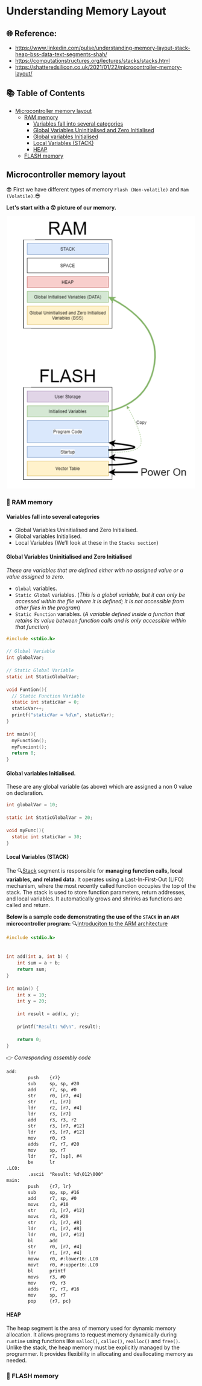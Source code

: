 # Understanding Memory Layout
## 🌐 Reference: 
- https://www.linkedin.com/pulse/understanding-memory-layout-stack-heap-bss-data-text-segments-shah/
- https://computationstructures.org/lectures/stacks/stacks.html
- https://shatteredsilicon.co.uk/2021/01/22/microcontroller-memory-layout/

## 📚 Table of Contents
- [Microcontroller memory layout](#microcontroller-memory-layout)
  - [RAM memory](#ram-memory)
    - [Variables fall into several categories](#variables-fall-into-several-categories)
    - [Global Variables Uninitialised and Zero Initialised](#global-variables-uninitialised-and-zero-initialised)
    - [Global variables Initialised](#global-variables-initialised)
    - [Local Variables (STACK)](#local-variables-stack)
    - [HEAP](#heap)
  - [FLASH memory](#flash-memory)

  
## Microcontroller memory layout
😎 First we have different types of memory `Flash (Non-volatile)` and `Ram (Volatile)`.😎

**Let's start with a 😲 picture of our memory.**
<p align="center">
    <img src="./Images/microcontroller_1.png" width="500px" alt="">
</p>

### 🎯 RAM memory
#### Variables fall into several categories
- Global Variables Uninitialised and Zero Initialised.
- Global variables Initialised.
- Local Variables (We’ll look at these in the `Stacks section`)

#### Global Variables Uninitialised and Zero Initialised
*These are variables that are defined either with no assigned value or a value assigned to zero.*
- `Global` variables.
- `Static Global` variables. (*This is a global variable, but it can only be accessed within the file where it is defined; it is not accessible from other files in the program*)
- `Static Function` variables. (*A variable defined inside a function that retains its value between function calls and is only accessible within that function*)
~~~c
#include <stdio.h>

// Global Variable
int globalVar;

// Static Global Variable
static int StaticGlobalVar;

void Funtion(){
  // Static Function Variable
  static int staticVar = 0;
  staticVar++;
  printf("staticVar = %d\n", staticVar);
}

int main(){
  myFunction();
  myFunciont();
  return 0;
}
~~~

#### Global variables Initialised.
These are any global variable (as above) which are assigned a non 0 value on declaration.
~~~c
int globalVar = 10;

static int StaticGlobalVar = 20;

void myFunc(){
  static int staticVar = 30;
}
~~~

#### Local Variables (STACK) 
The 🔍[Stack](https://www.notion.so/How-does-the-Subroutine-work-f9d1448b9d9646bfb724801b865feb8b) segment is responsible for **managing function calls, local variables, and related data**. It operates using a Last-In-First-Out (LIFO) mechanism, where the most recently called function occupies the top of the stack. The stack is used to store function parameters, return addresses, and local variables. It automatically grows and shrinks as functions are called and return.

**Below is a sample code demonstrating the use of the `STACK` in an `ARM` microcontroller program:**
🔍[Introduciton to the ARM architecture](https://kmittal82.wordpress.com/2012/06/13/intro-to-the-arm-architecture/)
~~~c
#include <stdio.h>


int add(int a, int b) {
    int sum = a + b; 
    return sum;      
}

int main() {
    int x = 10;
    int y = 20;

    int result = add(x, y);

    printf("Result: %d\n", result);

    return 0;
}
~~~
👉 *Corresponding assembly code*
~~~assembly
add:
        push    {r7}
        sub     sp, sp, #20
        add     r7, sp, #0
        str     r0, [r7, #4]
        str     r1, [r7]
        ldr     r2, [r7, #4]
        ldr     r3, [r7]
        add     r3, r3, r2
        str     r3, [r7, #12]
        ldr     r3, [r7, #12]
        mov     r0, r3
        adds    r7, r7, #20
        mov     sp, r7
        ldr     r7, [sp], #4
        bx      lr
.LC0:
        .ascii  "Result: %d\012\000"
main:
        push    {r7, lr}
        sub     sp, sp, #16
        add     r7, sp, #0
        movs    r3, #10
        str     r3, [r7, #12]
        movs    r3, #20
        str     r3, [r7, #8]
        ldr     r1, [r7, #8]
        ldr     r0, [r7, #12]
        bl      add
        str     r0, [r7, #4]
        ldr     r1, [r7, #4]
        movw    r0, #:lower16:.LC0
        movt    r0, #:upper16:.LC0
        bl      printf
        movs    r3, #0
        mov     r0, r3
        adds    r7, r7, #16
        mov     sp, r7
        pop     {r7, pc}
~~~


#### HEAP
The heap segment is the area of memory used for dynamic memory allocation. It allows programs to request memory dynamically during `runtime` using functions like `malloc()`, `calloc()`, `realloc()` and `free()`. Unlike the stack, the heap memory must be explicitly managed by the programmer. It provides flexibility in allocating and deallocating memory as needed.

### 🎯 FLASH memory
